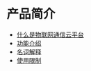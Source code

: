 # 产品简介

* [什么是物联网通信云平台](iot/uiot-core/product_introduction/what_is_iotcore)
* [功能介绍](iot/uiot-core/product_introduction/function_introduction)
* [名词解释](iot/uiot-core/product_introduction/terms)
* [使用限制](iot/uiot-core/product_introduction/limitation)